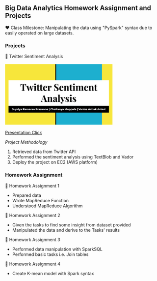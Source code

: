 ## **Big Data Analytics Homework Assignment and Projects**

:hearts: Class Milestone: Manipulating the data using "PySpark" syntax due to easily operated on large datasets. 

### Projects

:dart: Twitter Sentiment Analysis <br/>
<br/>
<img src="BigProjectCover.png" align="center" width="350"> <br/>
<br/>
[Presentation Click](https://github.com/maimaiva/Academic-Projects-MSBA/blob/main/BigDataAnalytics/IDS561ProjectPresentationpdf.pdf)

_Project Methodology_
1. Retrieved data from Twitter API 
2. Performed the sentiment analysis using TextBlob and Vador 
3. Deploy the project on EC2 (AWS platform)


### Homework Assignment 

:dart: Homework Assignment 1 
- Prepared data
- Wrote MapReduce Function 
- Understood MapReduce Algorithm

:dart: Homework Assignment 2 
- Given the tasks to find some insight from dataset provided
- Manipulated the data and derive to the Tasks' results 

:dart: Homework Assignment 3
- Performed data manipulation with SparkSQL
- Performed basic tasks i.e. Join tables

:dart: Homework Assignment 4
- Create K-mean model with Spark syntax

